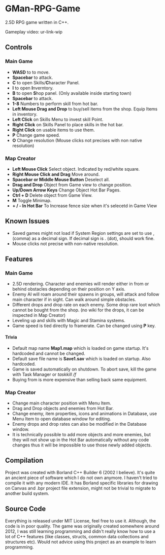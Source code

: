 # GMan-RPG-Game
2.5D RPG game written in C++. 

Gameplay video: ur-link-wip

## Controls 

### Main Game

* **WASD** to to move.
* **Spacebar** to attack.
* **C** to open Skills/**C**haracter Panel.
* **I** to open **I**nverntory.
* **B** to open **S**hop panel. (Only available inside starting town)
* **Spacebar** to attack.
* **1-8** Numbers to perform skill from hot bar.
* **Left Mouse Drag and Drop** to buy/sell items from the shop. Equip Items in inventory.
* **Left Click** on Skills Menu to invest skill Point.
* **Right Click** on Skills Panel to place skills in the hot bar.
* **Right Click** on usable items to use them.
* **P** Change game speed.
* **O** Change resolution (Mouse clicks not precises with non native resolution)

### Map Creator

* **Left Mouse Click** Select object. Indicated by red/white square.
* **Right Mouse Click and Drag** Move around.
* **Spacebar or Middle Mouse Button** Deselect all.
* **Drag and Drop** Object from Game view to change position.
* **Up/Down Arrow Keys** Change Object Hot Bar Pages.
* **Ctrl + D** Delete object from Game View.
* **M** Toggle Minimap.
* **+ / - In Hot Bar** To Increase fence size when it's selecetd in Game View

## Known Issues

* Saved games might not load if System Region settings are set to use , (comma) as a decimal sign. If decimal sign is . (dot), should work fine.  
* Mouse clicks not precise with non-native resolution.

## Features

### Main Game

* 2.5D rendering. Character and enemies will render either in from or behind obstacles depending on their position on Y axis.
* Enemy AI will roam around their spawns in groups, will attack and follow main character if in sight. Can walk around simple obstacles.
* Different drops and drop rate on each enemy. Some drop rare loot which cannot be bought from the shop. (no wiki for the drops, it can be inspected in Map Creator)
* Leveling up and skills with Magic and Stamina systems.
* Game speed is tied directly to framerate. Can be changed using **P** key.

#### Trivia

* Default map name **Map1.map** which is loaded on game startup. It's hardcoded and cannot be changed.
* Default save file name is **Save1.sav** which is loaded on startup. Also hardcoded.
* Game is saved automatically on shutdown. To abort save, kill the game with Task Manager or *taskkill /f*
* Buying from is more expensive than selling back same equipment.

### Map Creator

* Change main character position with Menu Item.
* Drag and Drop objects and enemies from Hot Bar.
* Change enemy, item properties, icons and animations in Database, use Menu Item to open database window for editing.
* Enemy drops and drop rates can also be modified in the Database window.
* It is technically possible to add more objects and more enemies, but they will not show up in the Hot Bar automatically without any code changes thus it will be impossible to use those newly added objects.

## Compilation

Project was created with Borland C++ Builder 6 (2002 I believe). It's quite an ancient piece of software which I do not own anymore. I haven't tried to compile it with any modern IDE. It has Borland specific libraries for drawing on Canvas and .bpr project file extension, might not be trivial to migrate to another build system.

## Source Code

Everything is released under MIT License, feel free to use it. Although, the code is in poor quality. The game was originally created somewhere around 2012, I was still learning programming and didn't really know how to use a lot of C++ features (like classes, structs, common data collections and structures etc). Would not advice using this project as an example to learn programming.
